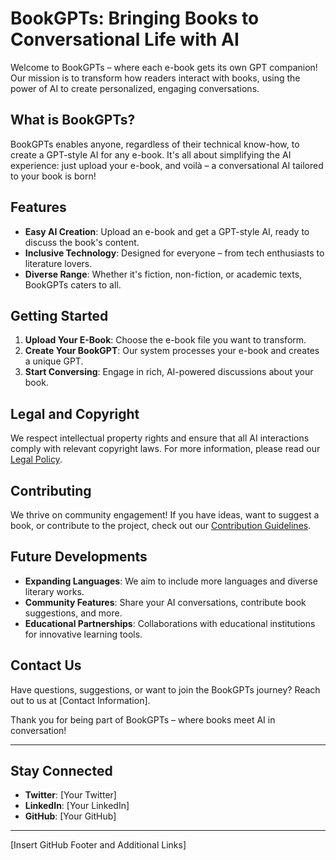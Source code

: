 # BookGPTs: Bringing Books to Conversational Life with AI

Welcome to BookGPTs – where each e-book gets its own GPT companion! Our mission is to transform how readers interact with books, using the power of AI to create personalized, engaging conversations.

## What is BookGPTs?

BookGPTs enables anyone, regardless of their technical know-how, to create a GPT-style AI for any e-book. It's all about simplifying the AI experience: just upload your e-book, and voilà – a conversational AI tailored to your book is born!

## Features

- **Easy AI Creation**: Upload an e-book and get a GPT-style AI, ready to discuss the book's content.
- **Inclusive Technology**: Designed for everyone – from tech enthusiasts to literature lovers.
- **Diverse Range**: Whether it's fiction, non-fiction, or academic texts, BookGPTs caters to all.

## Getting Started

1. **Upload Your E-Book**: Choose the e-book file you want to transform.
2. **Create Your BookGPT**: Our system processes your e-book and creates a unique GPT.
3. **Start Conversing**: Engage in rich, AI-powered discussions about your book.

## Legal and Copyright

We respect intellectual property rights and ensure that all AI interactions comply with relevant copyright laws. For more information, please read our [Legal Policy](#).

## Contributing

We thrive on community engagement! If you have ideas, want to suggest a book, or contribute to the project, check out our [Contribution Guidelines](#).

## Future Developments

- **Expanding Languages**: We aim to include more languages and diverse literary works.
- **Community Features**: Share your AI conversations, contribute book suggestions, and more.
- **Educational Partnerships**: Collaborations with educational institutions for innovative learning tools.

## Contact Us

Have questions, suggestions, or want to join the BookGPTs journey? Reach out to us at [Contact Information].

Thank you for being part of BookGPTs – where books meet AI in conversation!

---

## Stay Connected

- **Twitter**: [Your Twitter]
- **LinkedIn**: [Your LinkedIn]
- **GitHub**: [Your GitHub]

---

[Insert GitHub Footer and Additional Links]

